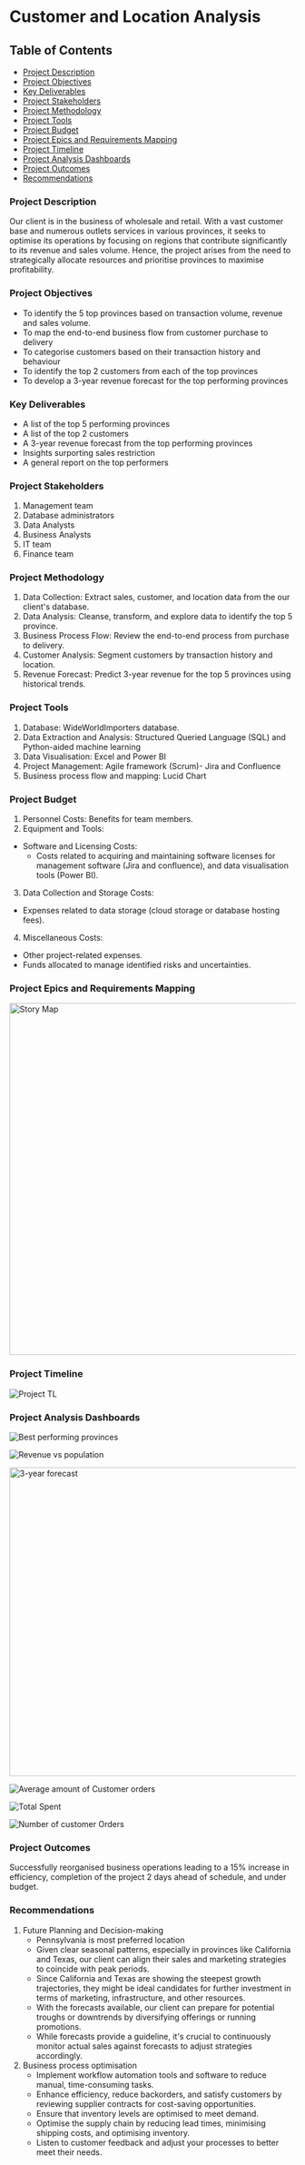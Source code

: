 # Customer and Location Analysis 
## Table of Contents
- [Project Description](#project-description)
- [Project Objectives](#project-objectives)
- [Key Deliverables](#key-deliverables)
- [Project Stakeholders](#project-stakeholders)
- [Project Methodology](#project-methodology)
- [Project Tools](#project-tools)
- [Project Budget](#project-budget)
- [Project Epics and Requirements Mapping](#projectepics-and-requirements-mapping)
- [Project Timeline](#project-timeline)
- [Project Analysis Dashboards](#project-analysis-dashboards)
- [Project Outcomes](#project-outcomes)
- [Recommendations](#recommendations)

### Project Description
Our client is in the business of wholesale and retail. With a vast customer base and numerous outlets services in various provinces, it seeks to optimise its operations by focusing on regions that contribute significantly to its revenue and sales volume. Hence, the project arises from the need to strategically allocate resources and prioritise provinces to maximise profitability.

### Project Objectives
- To identify the 5 top provinces based on transaction volume, revenue and sales volume.
- To map the end-to-end business flow from customer purchase to delivery
- To categorise customers based on their transaction history and behaviour
- To identify the top 2 customers from each of the top provinces
- To develop a 3-year revenue forecast for the top performing provinces

### Key Deliverables
- A list of the top 5 performing provinces
- A list of the top 2 customers
- A 3-year revenue forecast from the top performing provinces
- Insights surporting sales restriction
- A general report on the top performers

### Project Stakeholders
1. Management team
2. Database administrators
3. Data Analysts
4. Business Analysts
5. IT team
6. Finance team

### Project Methodology
1.	Data Collection:
    Extract sales, customer, and location data from the our client's database.
2.	Data Analysis:
    Cleanse, transform, and explore data to identify the top 5 province.
3.	Business Process Flow:
    Review the end-to-end process from purchase to delivery.
4.	Customer Analysis:
    Segment customers by transaction history and location.
5.	Revenue Forecast:
    Predict 3-year revenue for the top 5 provinces using historical trends.

### Project Tools
1. Database: WideWorldImporters database.
2. Data Extraction and Analysis: Structured Queried Language (SQL) and Python-aided machine learning
3. Data Visualisation: Excel and Power BI
4. Project Management: Agile framework (Scrum)- Jira and Confluence
5. Business process flow and mapping: Lucid Chart

### Project Budget

1. Personnel Costs: Benefits for team members.
2. Equipment and Tools:
  -  Software and Licensing Costs:
      -  Costs related to acquiring and maintaining software licenses for management software (Jira and confluence), and data visualisation tools (Power BI).
3. Data Collection and Storage Costs:
  -  Expenses related to data storage (cloud storage or database hosting fees).
4. Miscellaneous Costs:
  -  Other project-related expenses.
  -  Funds allocated to manage identified risks and uncertainties.

### Project Epics and Requirements Mapping

<img width="620" alt="Story Map" src="https://github.com/eyowhite/Management-and-Strategic-Reorganisation/assets/151957176/832a658e-60de-43fc-8f1f-1b5fef6e9088">


### Project Timeline

![Project TL](https://github.com/eyowhite/Management-and-Strategic-Reorganisation/assets/151957176/d979dc77-4b0b-48ea-bccf-d51a4f9d4450)

### Project Analysis Dashboards
   
![Best performing provinces](https://github.com/eyowhite/Management-and-Strategic-Reorganisation/assets/151957176/1ca530b0-33b9-419b-8a5a-795f92ff6322)

![Revenue vs population](https://github.com/eyowhite/Management-and-Strategic-Reorganisation/assets/151957176/ddc3645c-f939-4cdb-b661-8f3968f5f481)

<img width="544" alt="3-year forecast" src="https://github.com/eyowhite/Management-and-Strategic-Reorganisation/assets/151957176/2872216f-6bae-4c12-ab8e-d805b39fe0ef">

![Average amount of Customer orders](https://github.com/eyowhite/Management-and-Strategic-Reorganisation/assets/151957176/53578d29-c97e-43d4-bb6c-3e80eba27a56)

![Total Spent](https://github.com/eyowhite/Management-and-Strategic-Reorganisation/assets/151957176/ad495e53-c8c1-45f8-bfcc-b1dd52ee1892)

![Number of customer Orders](https://github.com/eyowhite/Management-and-Strategic-Reorganisation/assets/151957176/06b3f231-6c17-4f90-92bf-7f1df1ef10d4)



### Project Outcomes
Successfully reorganised business operations leading to a 15% increase in efficiency, completion of the project 2 days ahead of schedule, and under budget. 

### Recommendations
1. Future Planning and Decision-making
   - Pennsylvania is most preferred location
   - Given clear seasonal patterns, especially in provinces like California and Texas, our client can align their sales and marketing strategies to coincide with peak            periods.
   - Since California and Texas are showing the steepest growth trajectories, they might be ideal candidates for further investment in terms of marketing, infrastructure,         and other resources.
   - With the forecasts available, our client can prepare for potential troughs or downtrends by diversifying offerings or running promotions.
   - While forecasts provide a guideline, it's crucial to continuously monitor actual sales against forecasts to adjust strategies accordingly.
2. Business process optimisation
   - Implement workflow automation tools and software to reduce manual, time-consuming tasks.
   - Enhance efficiency, reduce backorders, and satisfy customers by reviewing supplier contracts for cost-saving opportunities.
   - Ensure that inventory levels are optimised to meet demand.
   - Optimise the supply chain by reducing lead times, minimising shipping costs, and optimising inventory.
   - Listen to customer feedback and adjust your processes to better meet their needs.










   
   

